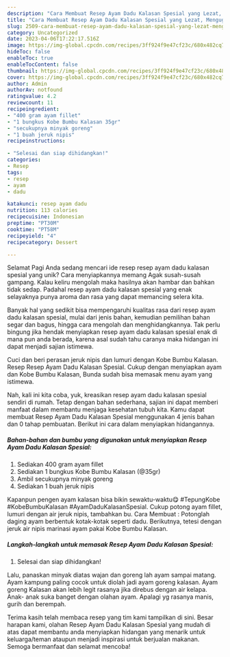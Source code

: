 ```yaml
---
description: "Cara Membuat Resep Ayam Dadu Kalasan Spesial yang Lezat, Mengugah Selera"
title: "Cara Membuat Resep Ayam Dadu Kalasan Spesial yang Lezat, Mengugah Selera"
slug: 2509-cara-membuat-resep-ayam-dadu-kalasan-spesial-yang-lezat-mengugah-selera
category: Uncategorized
date: 2023-04-06T17:22:17.516Z
image: https://img-global.cpcdn.com/recipes/3ff924f9e47cf23c/680x482cq70/resep-ayam-dadu-kalasan-spesial-foto-resep-utama.jpg
hideToc: false
enableToc: true
enableTocContent: false
thumbnail: https://img-global.cpcdn.com/recipes/3ff924f9e47cf23c/680x482cq70/resep-ayam-dadu-kalasan-spesial-foto-resep-utama.jpg
cover: https://img-global.cpcdn.com/recipes/3ff924f9e47cf23c/680x482cq70/resep-ayam-dadu-kalasan-spesial-foto-resep-utama.jpg
author: Admin
authorAv: notfound
ratingvalue: 4.2
reviewcount: 11
recipeingredient:
- "400 gram ayam fillet"
- "1 bungkus Kobe Bumbu Kalasan 35gr"
- "secukupnya minyak goreng"
- "1 buah jeruk nipis"
recipeinstructions:

- "Selesai dan siap dihidangkan!"
categories:
- Resep
tags:
- resep
- ayam
- dadu

katakunci: resep ayam dadu 
nutrition: 113 calories
recipecuisine: Indonesian
preptime: "PT30M"
cooktime: "PT58M"
recipeyield: "4"
recipecategory: Dessert

---
```



Selamat Pagi Anda sedang mencari ide resep resep ayam dadu kalasan spesial yang unik? Cara menyiapkannya memang Agak susah-susah gampang. Kalau keliru mengolah maka hasilnya akan hambar dan bahkan tidak sedap. Padahal resep ayam dadu kalasan spesial yang enak selayaknya punya aroma dan rasa yang dapat memancing selera kita.


Banyak hal yang sedikit bisa mempengaruhi kualitas rasa dari resep ayam dadu kalasan spesial, mulai dari jenis bahan, kemudian pemilihan bahan segar dan bagus, hingga cara mengolah dan menghidangkannya. Tak perlu bingung jika hendak menyiapkan resep ayam dadu kalasan spesial enak di mana pun anda berada, karena asal sudah tahu caranya maka hidangan ini dapat menjadi sajian istimewa.

Cuci dan beri perasan jeruk nipis dan lumuri dengan Kobe Bumbu Kalasan. Resep Resep Ayam Dadu Kalasan Spesial. Cukup dengan menyiapkan ayam dan Kobe Bumbu Kalasan, Bunda sudah bisa memasak menu ayam yang istimewa.


Nah, kali ini kita coba, yuk, kreasikan resep ayam dadu kalasan spesial sendiri di rumah. Tetap dengan bahan sederhana, sajian ini dapat memberi manfaat dalam membantu menjaga kesehatan tubuh kita. Kamu dapat membuat Resep Ayam Dadu Kalasan Spesial menggunakan 4 jenis bahan dan 0 tahap pembuatan. Berikut ini cara dalam menyiapkan hidangannya.

<!--inarticleads1-->

##### Bahan-bahan dan bumbu yang digunakan untuk menyiapkan Resep Ayam Dadu Kalasan Spesial:

1. Sediakan 400 gram ayam fillet
1. Sediakan 1 bungkus Kobe Bumbu Kalasan (@35gr)
1. Ambil secukupnya minyak goreng
1. Sediakan 1 buah jeruk nipis


Kapanpun pengen ayam kalasan bisa bikin sewaktu-waktu😋 #TepungKobe #KobeBumbuKalasan #AyamDaduKalasanSpesial. Cukup potong ayam fillet, lumuri dengan air jeruk nipis, tambahkan bu. Cara Membuat : Potonglah daging ayam berbentuk kotak-kotak seperti dadu. Berikutnya, tetesi dengan jeruk air nipis marinasi ayam pakai Kobe Bumbu Kalasan. 

<!--inarticleads2-->

##### Langkah-langkah untuk memasak Resep Ayam Dadu Kalasan Spesial:


1. Selesai dan siap dihidangkan!

Lalu, panaskan minyak diatas wajan dan goreng lah ayam sampai matang. Ayam kampung paling cocok untuk diolah jadi ayam goreng kalasan. Ayam goreng Kalasan akan lebih legit rasanya jika direbus dengan air kelapa. Anak- anak suka banget dengan olahan ayam. Apalagi yg rasanya manis, gurih dan berempah. 

Terima kasih telah membaca resep yang tim kami tampilkan di sini. Besar harapan kami, olahan Resep Ayam Dadu Kalasan Spesial yang mudah di atas dapat membantu anda menyiapkan hidangan yang menarik untuk keluarga/teman ataupun menjadi inspirasi untuk berjualan makanan. Semoga bermanfaat dan selamat mencoba!
